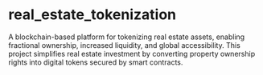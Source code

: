 # real_estate_tokenization
A blockchain-based platform for tokenizing real estate assets, enabling fractional ownership, increased liquidity, and global accessibility. This project simplifies real estate investment by converting property ownership rights into digital tokens secured by smart contracts.
